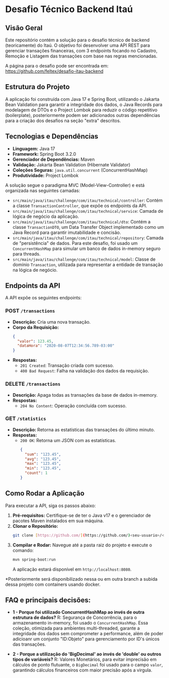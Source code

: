 # Desafio Técnico Backend Itaú

## Visão Geral

Este repositório contém a solução para o desafio técnico de backend (teoricamente) do Itaú. O objetivo foi desenvolver uma API REST para gerenciar transações financeiras, com 3 endpoints focando no Cadastro, Remoção e Listagem das transações com base nas regras mencionadas.

A página para o desafio pode ser encontrada em: https://github.com/feltex/desafio-itau-backend

## Estrutura do Projeto

A aplicação foi construída com Java 17 e Spring Boot, utilizando o Jakarta Bean Validation para garantir a integridade dos dados, o Java Records para modelagem de DTOs e o Project Lombok para reduzir o código repetitivo (boilerplate), posteriormente podem ser adicionados outras dependências para a criação dos desafios na seção "extra" descritos.

## Tecnologias e Dependências

-   **Linguagem:** Java 17
-   **Framework:** Spring Boot 3.2.0
-   **Gerenciador de Dependências:** Maven
-   **Validação:** Jakarta Bean Validation (Hibernate Validator)
-   **Coleções Seguras:** `java.util.concurrent` (ConcurrentHashMap)
-   **Produtividade:** Project Lombok

A solução segue o paradigma MVC (Model-View-Controller) e está organizada nas seguintes camadas:

-   `src/main/java/itau/challenge/com/itau/technical/controller`: Contém a classe `TransactionController`, que expõe os endpoints da API.
-   `src/main/java/itau/challenge/com/itau/technical/service`: Camada de lógica de negócio da aplicação.
-   `src/main/java/itau/challenge/com/itau/technical/dto`: Contém a classe `TransactionDTO`, um Data Transfer Object implementado como um Java Record para garantir imutabilidade e concisão.
-   `src/main/java/itau/challenge/com/itau/technical/repository`: Camada de "persistência" de dados. Para este desafio, foi usado um `ConcurrentHashMap` para simular um banco de dados in-memory seguro para threads.
-   `src/main/java/itau/challenge/com/itau/technical/model`: Classe de domínio `Transaction`, utilizada para representar a entidade de transação na lógica de negócio.

## Endpoints da API

A API expõe os seguintes endpoints:

### POST `/transactions`

-   **Descrição:** Cria uma nova transação.
-   **Corpo da Requisição:**
    ```json
    {
      "valor": 123.45,
      "dataHora": "2020-08-07T12:34:56.789-03:00"
    }
    ```
-   **Respostas:**
    -   `201 Created`: Transação criada com sucesso.
    -   `400 Bad Request`: Falha na validação dos dados da requisição.

### DELETE `/transactions`

-   **Descrição:** Apaga todas as transações da base de dados in-memory.
-   **Respostas:**
    -   `204 No Content`: Operação concluída com sucesso.

### GET `/statistics`

-   **Descrição:** Retorna as estatísticas das transações do último minuto.
-   **Respostas:**
    -   `200 OK`: Retorna um JSON com as estatísticas.
        ```json
        {
          "sum": "123.45",
          "avg": "123.45",
          "max": "123.45",
          "min": "123.45",
          "count": 1
        }
        ```

## Como Rodar a Aplicação

Para executar a API, siga os passos abaixo:

1.  **Pré-requisitos:** Certifique-se de ter o Java v17 e o gerenciador de pacotes Maven instalados em sua máquina.
2.  **Clonar o Repositório:**
    ```bash
    git clone [https://github.com/](https://github.com/)<seu-usuario>/<nome-do-repositorio>.git
    ```
3.  **Compilar e Rodar:**
    Navegue até a pasta raiz do projeto e execute o comando:
    ```bash
    mvn spring-boot:run
    ```
    A aplicação estará disponível em `http://localhost:8080`.

*Posteriormente será disponibilizado nessa ou em outra branch a subida dessa projeto com containers usando docker.

## FAQ e principais decisões:

-   **1 - Porque foi utilizado ConcurrentHashMap ao invés de outra estrutura de dados?**
R: Segurança de Concorrência, para o armazenamento in-memory, foi usado o `ConcurrentHashMap`. Essa coleção, otimizada para ambientes multi-threaded, garante a integridade dos dados sem comprometer a performance, além de poder adicioanr um conjunto "ID:Objeto" para gerenciamento por ID's únicos das transações.

-   **2 - Porque a utilização do 'BigDecimal' ao invés de 'double' ou outros tipos de variáveis?**
R: Valores Monetários, para evitar imprecisão em cálculos de ponto flutuante, o `BigDecimal` foi usado para o campo `valor`, garantindo cálculos financeiros com maior precisão após a virgula.
